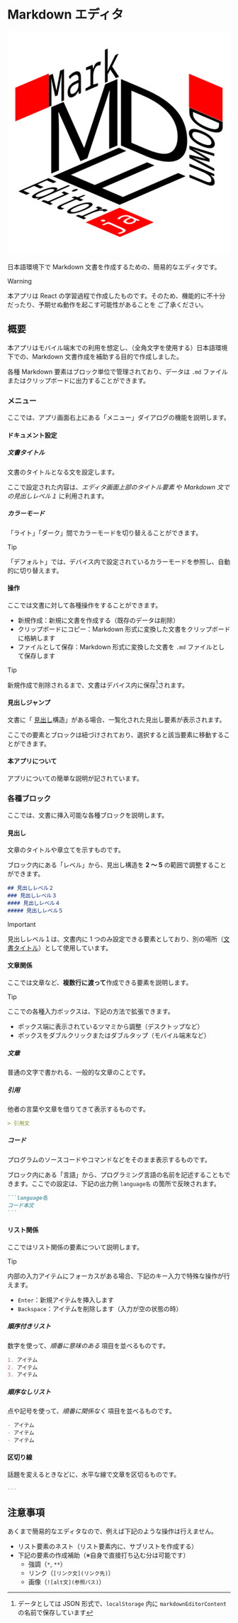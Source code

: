 # Markdown エディタ

![本リポジトリのロゴ](./public/screenshot.png)

日本語環境下で Markdown 文書を作成するための、簡易的なエディタです。

> [!WARNING]
> 本アプリは React の学習過程で作成したものです。そのため、機能的に不十分だったり、予期せぬ動作を起こす可能性があることを ご了承ください。

## 概要

本アプリはモバイル端末での利用を想定し、（全角文字を使用する）日本語環境下での、Markdown 文書作成を補助する目的で作成しました。

各種 Markdown 要素はブロック単位で管理されており、データは `.md` ファイル またはクリップボードに出力することができます。

### メニュー

ここでは、アプリ画面右上にある「メニュー」ダイアログの機能を説明します。

#### ドキュメント設定

##### 文書タイトル

文書のタイトルとなる文を設定します。

ここで設定された内容は、*エディタ画面上部のタイトル要素* や *Markdown 文での見出しレベル１* に利用されます。

##### カラーモード

「ライト」「ダーク」間でカラーモードを切り替えることができます。

> [!TIP]
> 「デフォルト」では、デバイス内で設定されているカラーモードを参照し、自動的に切り替えます。

#### 操作

ここでは文書に対して各種操作をすることができます。

- 新規作成：新規に文書を作成する（既存のデータは削除）
- クリップボードにコピー：Markdown 形式に変換した文書をクリップボードに格納します
- ファイルとして保存：Markdown 形式に変換した文書を `.md` ファイルとして保存します

> [!TIP]
> 新規作成で削除されるまで、文書はデバイス内に保存[^1]されます。  

[^1]: データとしては JSON 形式で、`localStorage` 内に `markdownEditorContent` の名前で保存しています

#### 見出しジャンプ

文書に「 [見出し](#見出し)構造」がある場合、一覧化された見出し要素が表示されます。

ここでの要素とブロックは紐づけされており、選択すると該当要素に移動することができます。

#### 本アプリについて

アプリについての簡単な説明が記されています。

### 各種ブロック

ここでは、文書に挿入可能な各種ブロックを説明します。

#### 見出し

文章のタイトルや章立てを示すものです。

ブロック内にある「レベル」から、見出し構造を **2 〜 5** の範囲で調整することができます。

```md
## 見出しレベル２
### 見出しレベル３
#### 見出しレベル４
##### 見出しレベル５
```

> [!IMPORTANT]
> 見出しレベル１は、文書内に 1 つのみ設定できる要素としており、別の場所（[文書タイトル](#文書タイトル)）として使用しています。

#### 文章関係

ここでは文章など、**複数行に渡って**作成できる要素を説明します。

> [!TIP]
> ここでの各種入力ボックスは、下記の方法で拡張できます。
>
> - ボックス端に表示されているツマミから調整（デスクトップなど）
> - ボックスをダブルクリックまたはダブルタップ（モバイル端末など）

##### 文章

普通の文字で書かれる、一般的な文章のことです。

##### 引用

他者の言葉や文章を借りてきて表示するものです。

```md
> 引用文
```

##### コード

プログラムのソースコードやコマンドなどをそのまま表示するものです。

ブロック内にある「言語」から、プログラミング言語の名前を記述することもできます。ここでの設定は、下記の出力例 `language名` の箇所で反映されます。

````md
```language名
コード本文
```
````

#### リスト関係

ここではリスト関係の要素について説明します。

> [!TIP]
> 内部の入力アイテムにフォーカスがある場合、下記のキー入力で特殊な操作が行えます。
>
> - `Enter`：新規アイテムを挿入します
> - `Backspace`：アイテムを削除します（入力が空の状態の時）

##### 順序付きリスト

数字を使って、*順番に意味のある* 項目を並べるものです。

```md
1. アイテム
2. アイテム
3. アイテム
```

##### 順序なしリスト

点や記号を使って、*順番に関係なく* 項目を並べるものです。

```md
- アイテム
- アイテム
- アイテム
```

#### 区切り線

話題を変えるときなどに、水平な線で文章を区切るものです。

```md
---
```

## 注意事項

あくまで簡易的なエディタなので、例えば下記のような操作は行えません。

- リスト要素のネスト（リスト要素内に、サブリストを作成する）
- 下記の要素の作成補助（※自身で直接打ち込む分は可能です）
  - 強調（`*`, `**`）
  - リンク（`[リンク文](リンク先)`）
  - 画像（`![alt文](参照パス)`）
